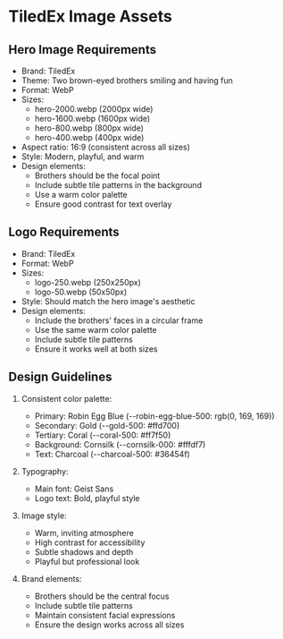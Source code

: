 # TiledEx Image Assets

## Hero Image Requirements
- Brand: TiledEx
- Theme: Two brown-eyed brothers smiling and having fun
- Format: WebP
- Sizes:
  - hero-2000.webp (2000px wide)
  - hero-1600.webp (1600px wide)
  - hero-800.webp (800px wide)
  - hero-400.webp (400px wide)
- Aspect ratio: 16:9 (consistent across all sizes)
- Style: Modern, playful, and warm
- Design elements:
  - Brothers should be the focal point
  - Include subtle tile patterns in the background
  - Use a warm color palette
  - Ensure good contrast for text overlay

## Logo Requirements
- Brand: TiledEx
- Format: WebP
- Sizes:
  - logo-250.webp (250x250px)
  - logo-50.webp (50x50px)
- Style: Should match the hero image's aesthetic
- Design elements:
  - Include the brothers' faces in a circular frame
  - Use the same warm color palette
  - Include subtle tile patterns
  - Ensure it works well at both sizes

## Design Guidelines
1. Consistent color palette:
   - Primary: Robin Egg Blue (--robin-egg-blue-500: rgb(0, 169, 169))
   - Secondary: Gold (--gold-500: #ffd700)
   - Tertiary: Coral (--coral-500: #ff7f50)
   - Background: Cornsilk (--cornsilk-000: #fffdf7)
   - Text: Charcoal (--charcoal-500: #36454f)

2. Typography:
   - Main font: Geist Sans
   - Logo text: Bold, playful style

3. Image style:
   - Warm, inviting atmosphere
   - High contrast for accessibility
   - Subtle shadows and depth
   - Playful but professional look

4. Brand elements:
   - Brothers should be the central focus
   - Include subtle tile patterns
   - Maintain consistent facial expressions
   - Ensure the design works across all sizes 